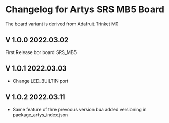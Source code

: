 # Changelog for Artys SRS MB5 Board
The board variant is derived  from Adafruit Trinket M0
## V 1.0.0 2022.03.02

First Release bor board SRS_MB5

## V 1.0.1 2022.03.03

* Change LED_BUILTIN port

## V 1.0.2 2022.03.11

 * Same feature of thre prevoous version bua added versioning in package_artys_index.json
